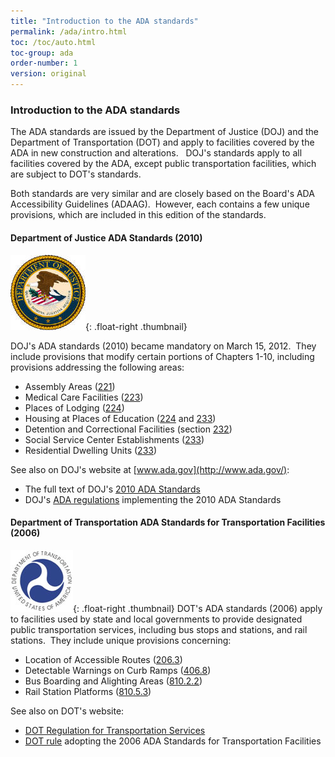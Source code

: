 ```yaml
---
title: "Introduction to the ADA standards"
permalink: /ada/intro.html
toc: /toc/auto.html
toc-group: ada
order-number: 1
version: original
---
```


### Introduction to the ADA standards
The ADA standards are issued by the Department of Justice (DOJ) and the Department of Transportation (DOT) and apply to facilities covered by the ADA in new construction and alterations.   DOJ's standards apply to all facilities covered by the ADA, except public transportation facilities, which are subject to DOT's standards.

Both standards are very similar and are closely based on the Board's ADA Accessibility Guidelines (ADAAG).  However, each contains a few unique provisions, which are included in this edition of the standards.

#### Department of Justice ADA Standards (2010)

![DOJ seal](../images/doj-seal.jpg){: .float-right .thumbnail}

DOJ's ADA standards (2010) became mandatory on March 15, 2012.  They include provisions that modify certain portions of Chapters 1-10, including provisions addressing the following areas:

-   Assembly Areas ([221](#ada-221))
-   Medical Care Facilities ([223](#ada-223))
-   Places of Lodging ([224](#ada-224))
-   Housing at Places of Education ([224](#ada-224) and [233](#ada-233))
-   Detention and Correctional Facilities (section [232](#ada-232))
-   Social Service Center Establishments ([233](#ada-233))
-   Residential Dwelling Units ([233](#ada-233))

See also on DOJ's website at [www.ada.gov](http://www.ada.gov/):

-   The full text of DOJ's [2010 ADA Standards](http://www.ada.gov/2010ADAstandards_index.htm)
-   DOJ's [ADA regulations](http://www.ada.gov/2010_regs.htm) implementing the 2010 ADA Standards 

#### Department of Transportation ADA Standards for Transportation Facilities (2006)

![DOT seal](../images/dot-seal.jpg){: .float-right .thumbnail}
DOT's ADA standards (2006) apply to facilities used by state and local governments to provide designated public transportation services, including bus stops and stations, and rail stations.  They include unique provisions concerning:

-   Location of Accessible Routes ([206.3](#ada-206_3))
-   Detectable Warnings on Curb Ramps ([406.8](#ada-406_8))
-   Bus Boarding and Alighting Areas ([810.2.2](#ada-810_2_2))
-   Rail Station Platforms ([810.5.3](#ada-810_5_3))

See also on DOT's website:

-   [DOT Regulation for Transportation Services](http://www.fta.dot.gov/civilrights/12325_3884.html) 
-   [DOT rule](http://www.fta.dot.gov/12325_5936.html) adopting the 2006 ADA Standards for Transportation Facilities


